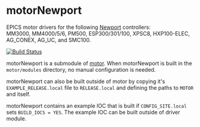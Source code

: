 # motorNewport
EPICS motor drivers for the following [Newport](https://www.newport.com/) controllers:<br>
MM3000, MM4000/5/6, PM500, ESP300/301/100, XPSC8, HXP100-ELEC, AG_CONEX, AG_UC, and SMC100.

[![Build Status](https://github.com/epics-motor/motorNewport/actions/workflows/ci-scripts-build.yml/badge.svg)](https://github.com/epics-motor/motorNewport/actions/workflows/ci-scripts-build.yml)
<!--[![Build Status](https://travis-ci.org/epics-motor/motorNewport.png)](https://travis-ci.org/epics-motor/motorNewport)-->

motorNewport is a submodule of [motor](https://github.com/epics-modules/motor).  When motorNewport is built in the ``motor/modules`` directory, no manual configuration is needed.

motorNewport can also be built outside of motor by copying it's ``EXAMPLE_RELEASE.local`` file to ``RELEASE.local`` and defining the paths to ``MOTOR`` and itself.

motorNewport contains an example IOC that is built if ``CONFIG_SITE.local`` sets ``BUILD_IOCS = YES``.  The example IOC can be built outside of driver module.
